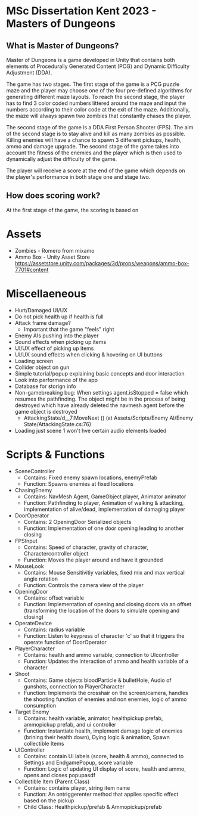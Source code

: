 # MSc Dissertation Kent 2023 - Masters of Dungeons

## What is Master of Dungeons?
Master of Dungeons is a game developed in Unity that contains both elements of Procedurally Generated Content (PCG) and Dynamic Difficulty Adjustment (DDA).

The game has two stages. The first stage of the game is a PCG puzzle maze and the player may choose one of the four pre-defined algorithms for generating different maze layouts. To reach the second stage, the player has to find 3 color coded numbers littered around the maze and input the numbers according to their color code at the exit of the maze. Additionally, the maze will always spawn two zombies that constantly chases the player.

The second stage of the game is a DDA First Person Shooter (FPS). The aim of the second stage is to stay alive and kill as many zombies as possible. Killing enemies will have a chance to spawn 3 different pickups, health, ammo and damage upgrade. The second stage of the game takes into account the fitness of the enemies and the player which is then used to dynamically adjust the difficulty of the game.

The player will receive a score at the end of the game which depends on the player's performance in both stage one and stage two.

## How does scoring work?
At the first stage of the game, the scoring is based on

# Assets
* Zombies - Romero from mixamo
* Ammo Box - Unity Asset Store https://assetstore.unity.com/packages/3d/props/weapons/ammo-box-7701#content

# Miscellaeneous
- Hurt/Damaged UI/UX
- Do not pick health up if health is full
- Attack frame damage?
  * Important that the game "feels" right
- Enemy AIs pushing into the player
- Sound effects when picking up items
- UI/UX effect of picking up items
- UI/UX sound effects when clicking & hovering on UI buttons
- Loading screen
- Collider object on gun
- Simple tutorial/popup explaining basic concepts and door interaction
- Look into performance of the app
- Database for storign info
- Non-gamebreaking bug: When settings agent.isStopped = false which resumes the pathfinding. The object might be in the process of being destroyed which have already deleted the navmesh agent before the game object is destroyed
  * AttackingState/<Attack>d__7:MoveNext () (at Assets/Scripts/Enemy AI/Enemy State/AttackingState.cs:76)
- Loading just scene 1 won't hve certain audio elements loaded

# Scripts & Functions
* SceneController
  * Contains: Fixed enemy spawn locations, enemyPrefab
  * Function: Spawns enemies at fixed locations
* ChasingEnemy
  * Contains: NavMesh Agent, GameObject player, Animator animator
  * Function: Pathfinding to player, Animation of walking & attacking, implementation of alive/dead, implementation of damaging player
* DoorOperator
  * Contains: 2 OpeningDoor Serialized objects
  * Function: Implementation of one door opening leading to another closing
* FPSInput
  * Contains: Speed of character, gravity of character, Charactercontroller object
  * Function: Moves the player around and have it grounded
* MouseLook
  * Contains: Mouse Sensitivitiy variables, fixed mix and max vertical angle rotation
  * Function: Controls the camera view of the player
* OpeningDoor
  * Contains: offset variable
  * Function: Implementation of opening and closing doors via an offset (transforming the location of the doors to simulate opening and closing)
* OperateDevice
  * Contains: radius variable
  * Function: Listen to keypress of character 'c' so that it triggers the operate function of DoorOperator
* PlayerCharacter
  * Contains: health and ammo variable, connection to UIcontroller
  * Function: Updates the interaction of ammo and health variable of a character
* Shoot
  * Contains: Game objects bloodParticle & bulletHole, Audio of gunshots, connection to PlayerCharacter
  * Function: Implements the crosshair on the screen/camera, handles the shooting function of enemies and non enemies, logic of ammo consumption
* Target Enemy
  * Contains: health variable, animator, healthpickup prefab, ammopickup prefab, and ui controller
  * Function: Instantiate health, implement damage logic of enemies (brining their health down), Dying logic & animation, Spawn collectible Items
* UIController
  * Contains: contain UI labels (score, health & ammo), connected to Settings and EndgamePopup, score variable
  * Function: Logic of updating UI display of score, health and ammo, opens and closes popupasdf
* Collectible Item (Parent Class)
  * Contains: contains player, string item name
  * Function: An ontriggerenter method that applies specific effect based on the pickup
  * Child Class: Healthpickup/prefab & Ammopickup/prefab
